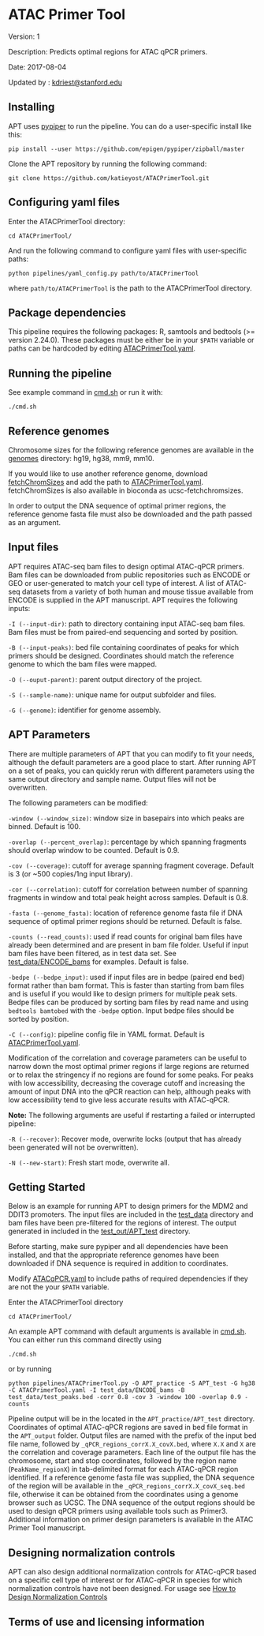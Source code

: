 # ATAC Primer Tool

Version: 1

Description: Predicts optimal regions for ATAC qPCR primers.

Date: 2017-08-04

Updated by : kdriest@stanford.edu

## Installing

APT uses [pypiper](https://github.com/epigen/pypiper) to run the pipeline. You can do a user-specific install like this:

```
pip install --user https://github.com/epigen/pypiper/zipball/master
```

Clone the APT repository by running the following command:

```
git clone https://github.com/katieyost/ATACPrimerTool.git
```

## Configuring yaml files

Enter the ATACPrimerTool directory:

```
cd ATACPrimerTool/
```

And run the following command to configure yaml files with user-specific paths:
```
python pipelines/yaml_config.py path/to/ATACPrimerTool
```
where `path/to/ATACPrimerTool` is the path to the ATACPrimerTool directory.
 
## Package dependencies

This pipeline requires the following packages: R, samtools and bedtools (>= version 2.24.0). These packages must be either 
be in your `$PATH` variable or paths can be hardcoded by editing [ATACPrimerTool.yaml](pipelines/ATACPrimerTool_config.yaml). 

## Running the pipeline

See example command in [cmd.sh](cmd.sh) or run it with:

```
./cmd.sh
```


## Reference genomes

Chromosome sizes for the following reference genomes are available in the [genomes](genomes/) directory: hg19, hg38, mm9, mm10.  

If you would like to use another reference genome, download [fetchChromSizes](https://www.google.com/url?sa=t&rct=j&q=&esrc=s&source=web&cd=1&ved=0ahUKEwjR1Oi9-sjVAhUQ7GMKHZ0CChsQFggoMAA&url=http%3A%2F%2Fhgdownload.cse.ucsc.edu%2Fadmin%2Fexe%2Flinux.x86_64%2FfetchChromSizes&usg=AFQjCNFl70SKF51EO0cC9FBsVAIZpLc0kg) and add the path to 
[ATACPrimerTool.yaml](pipelines/ATACPrimerTool_config.yaml).  fetchChromSizes is also available in bioconda as ucsc-fetchchromsizes.

In order to output the DNA sequence of optimal primer regions, the reference genome fasta file must also be downloaded and the path passed as an argument.  

## Input files

APT requires ATAC-seq bam files to design optimal ATAC-qPCR primers.  Bam files can be downloaded from public repositories such as ENCODE or GEO or user-generated to match your cell type of interest.  A list of ATAC-seq datasets from a variety of both human and mouse tissue available from ENCODE is supplied in the APT manuscript.  APT requires the following inputs:

`-I (--input-dir)`: path to directory containing input ATAC-seq bam files. Bam files must be from paired-end sequencing and sorted by position.  

`-B (--input-peaks)`: bed file containing coordinates of peaks for which primers should be designed.  Coordinates should match the reference genome to which the bam files were mapped.

`-O (--ouput-parent)`: parent output directory of the project.

`-S (--sample-name)`: unique name for output subfolder and files.

`-G (--genome)`: identifier for genome assembly.

## APT Parameters

There are multiple parameters of APT that you can modify to fit your needs, although the default parameters are a good place to start. After running APT on a set of peaks, you can quickly rerun with different parameters using the same output directory and sample name. Output files will not be overwritten.   

The following parameters can be modified:

`-window (--window_size)`: window size in basepairs into which peaks are binned. Default is 100.

`-overlap (--percent_overlap)`: percentage by which spanning fragments should overlap window to be counted. Default is 0.9.

`-cov (--coverage)`: cutoff for average spanning fragment coverage.  Default is 3 (or ~500 copies/1ng input library).

`-cor (--correlation)`: cutoff for correlation between number of spanning fragments in window and total peak height across samples.  Default is 0.8.

`-fasta (--genome_fasta)`: location of reference genome fasta file if DNA sequence of optimal primer regions should be returned.  Default is false. 

`-counts (--read_counts)`: used if read counts for original bam files have already been determined and are present in bam file folder.  Useful if input bam files have been filtered, as in test data set.  See [test_data/ENCODE_bams](test_data/ENCODE_bams) for examples.  Default is false.

`-bedpe (--bedpe_input)`: used if input files are in bedpe (paired end bed) format rather than bam format.  This is faster than starting from bam files and is useful if you would like to design primers for multiple peak sets.  Bedpe files can be produced by sorting bam files by read name and using `bedtools bamtobed` with the `-bedpe` option.  Input bedpe files should be sorted by position.

`-C (--config)`: pipeline config file in YAML format.  Default is [ATACPrimerTool.yaml](pipelines/ATACPrimerTool_config.yaml).


Modification of the correlation and coverage parameters can be useful to narrow down the most optimal primer regions if large regions are returned or to relax the stringency if no regions are found for some peaks. For peaks with low accessibility, decreasing the coverage cutoff and increasing the amount of input DNA into the qPCR reaction can help, although peaks with low accessibility tend to give less accurate results with ATAC-qPCR.


**Note:** The following arguments are useful if restarting a failed or interrupted pipeline:

`-R (--recover)`: Recover mode, overwrite locks (output that has already been generated will not be overwritten).

`-N (--new-start)`: Fresh start mode, overwrite all.


## Getting Started

Below is an example for running APT to design primers for the MDM2 and DDIT3 promoters.  The input files are included in the [test_data](test_data/) 
directory and bam files have been pre-filtered for the regions of interest. The output generated in included in the [test_out/APT_test](test_out/APT_test) directory.

Before starting, make sure pypiper and all dependencies have been installed, and that the appropriate reference genomes have been downloaded if DNA sequence is required in addition to coordinates.  

Modify [ATACqPCR.yaml](pipelines/ATACqPCR.yaml) to include paths of required dependencies if they are not the your `$PATH` variable.

Enter the ATACPrimerTool directory

```
cd ATACPrimerTool/
```

An example APT command with default arguments is available in [cmd.sh](cmd.sh).  You can either run this command directly using

```
./cmd.sh
```

or by running

```
python pipelines/ATACPrimerTool.py -O APT_practice -S APT_test -G hg38 -C ATACPrimerTool.yaml -I test_data/ENCODE_bams -B test_data/test_peaks.bed -corr 0.8 -cov 3 -window 100 -overlap 0.9 -counts
```

Pipeline output will be in the located in the `APT_practice/APT_test` directory.  Coordinates of optimal ATAC-qPCR regions are saved in bed file format in the `APT_output` folder. Output files are named with the prefix of the input bed file name, followed by `_qPCR_regions_corrX.X_covX.bed`, where `X.X` and `X` are the correlation and coverage parameters.  Each line of the output file has the chromosome, start and stop coordinates, followed by the region name (`PeakName_regionX`) in tab-delimited format for each ATAC-qPCR region identified.  If a reference genome fasta file was supplied, the DNA sequence of the region will be available in the `_qPCR_regions_corrX.X_covX_seq.bed` file, otherwise it can be obtained from the coordinates using a genome browser such as UCSC.  The DNA sequence of the output regions should be used to design qPCR primers using available tools such as Primer3.  Additional information on primer design parameters is available in the ATAC Primer Tool manuscript.  

## Designing normalization controls

APT can also design additional normalization controls for ATAC-qPCR based on a specific cell type of interest or for ATAC-qPCR in species
for which normalization controls have not been designed.  For usage see [How to Design Normalization Controls](How_to_design_normalization_controls.md)

## Terms of use and licensing information
